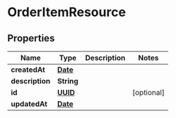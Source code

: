 
# OrderItemResource

## Properties
Name | Type | Description | Notes
------------ | ------------- | ------------- | -------------
**createdAt** | [**Date**](Date.md) |  | 
**description** | **String** |  | 
**id** | [**UUID**](UUID.md) |  |  [optional]
**updatedAt** | [**Date**](Date.md) |  | 



